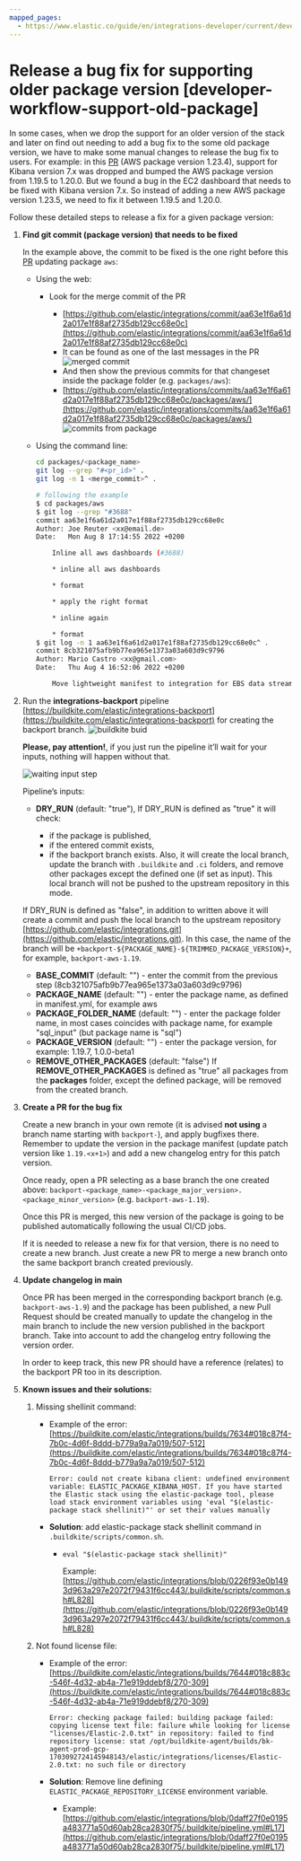 ```yaml
---
mapped_pages:
  - https://www.elastic.co/guide/en/integrations-developer/current/developer-workflow-support-old-package.html
---
```


# Release a bug fix for supporting older package version [developer-workflow-support-old-package]

In some cases, when we drop the support for an older version of the stack and later on find out needing to add a bug fix to the some old package version, we have to make some manual changes to release the bug fix to users. For example: in this [PR](https://github.com/elastic/integrations/pull/3688) (AWS package version 1.23.4), support for Kibana version 7.x was dropped and bumped the AWS package version from 1.19.5 to 1.20.0. But we found a bug in the EC2 dashboard that needs to be fixed with Kibana version 7.x. So instead of adding a new AWS package version 1.23.5, we need to fix it between 1.19.5 and 1.20.0.

Follow these detailed steps to release a fix for a given package version:

1. **Find git commit (package version) that needs to be fixed**

    In the example above, the commit to be fixed is the one right before this [PR](https://github.com/elastic/integrations/pull/3688) updating package `aws`:

    * Using the web:

        * Look for the merge commit of the PR

            * [https://github.com/elastic/integrations/commit/aa63e1f6a61d2a017e1f88af2735db129cc68e0c](https://github.com/elastic/integrations/commit/aa63e1f6a61d2a017e1f88af2735db129cc68e0c)
            * It can be found as one of the last messages in the PR ![merged commit](images/merge_commit_message.png "")
            * And then show the previous commits for that changeset inside the package folder (e.g. `packages/aws`):
            * [https://github.com/elastic/integrations/commits/aa63e1f6a61d2a017e1f88af2735db129cc68e0c/packages/aws/](https://github.com/elastic/integrations/commits/aa63e1f6a61d2a017e1f88af2735db129cc68e0c/packages/aws/) ![commits from package](images/browse_package_commits.png "")

    * Using the command line:

        ```bash
        cd packages/<package_name>
        git log --grep "#<pr_id>" .
        git log -n 1 <merge_commit>^ .

        # following the example
        $ cd packages/aws
        $ git log --grep "#3688"
        commit aa63e1f6a61d2a017e1f88af2735db129cc68e0c
        Author: Joe Reuter <xx@email.de>
        Date:   Mon Aug 8 17:14:55 2022 +0200

            Inline all aws dashboards (#3688)

            * inline all aws dashboards

            * format

            * apply the right format

            * inline again

            * format
        $ git log -n 1 aa63e1f6a61d2a017e1f88af2735db129cc68e0c^ .
        commit 8cb321075afb9b77ea965e1373a03a603d9c9796
        Author: Mario Castro <xx@gmail.com>
        Date:   Thu Aug 4 16:52:06 2022 +0200

            Move lightweight manifest to integration for EBS data stream (#3856)
        ```

2. Run the **integrations-backport** pipeline [https://buildkite.com/elastic/integrations-backport](https://buildkite.com/elastic/integrations-backport) for creating the backport branch. ![buildkite buid](images/build.png "")

    **Please, pay attention!**, if you just run the pipeline it’ll wait for your inputs, nothing will happen without that.

    ![waiting input step](images/backport_input_step.png)

    Pipeline’s inputs:

    * **DRY_RUN** (default: "true"), If DRY_RUN is defined as "true" it will check:

        * if the package is published,
        * if the entered commit exists,
        * if the backport branch exists. Also, it will create the local branch, update the branch with `.buildkite` and `.ci` folders, and remove other packages except the defined one (if set as input). This local branch will not be pushed to the upstream repository in this mode.


    If DRY_RUN is defined as "false", in addition to written above it will create a commit and push the local branch to the upstream repository [https://github.com/elastic/integrations.git](https://github.com/elastic/integrations.git). In this case, the name of the branch will be `+backport-${PACKAGE_NAME}-${TRIMMED_PACKAGE_VERSION}+`, for example, `backport-aws-1.19`.

    * **BASE_COMMIT** (default: "") - enter the commit from the previous step (8cb321075afb9b77ea965e1373a03a603d9c9796)
    * **PACKAGE_NAME** (default: "") - enter the package name, as defined in manifest.yml, for example aws
    * **PACKAGE_FOLDER_NAME** (default: "") - enter the package folder name, in most cases coincides with package name, for example "sql_input" (but package name is "sql")
    * **PACKAGE_VERSION** (default: "") - enter the package version, for example: 1.19.7, 1.0.0-beta1
    * **REMOVE_OTHER_PACKAGES** (default: "false") If **REMOVE_OTHER_PACKAGES** is defined as "true" all packages from the **packages** folder, except the defined package, will be removed from the created branch.

3. **Create a PR for the bug fix**

    Create a new branch in your own remote (it is advised **not using** a branch name starting with `backport-`), and apply bugfixes there. Remember to update the version in the package manifest (update patch version like `1.19.<x+1>`) and add a new changelog entry for this patch version.

    Once ready, open a PR selecting as a base branch the one created above: `backport-<package_name>-<package_major_version>.<package_minor_version>` (e.g. `backport-aws-1.19`).

    Once this PR is merged, this new version of the package is going to be published automatically following the usual CI/CD jobs.

    If it is needed to release a new fix for that version, there is no need to create a new branch. Just create a new PR to merge a new branch onto the same backport branch created previously.

4. **Update changelog in main**

    Once PR has been merged in the corresponding backport branch (e.g. `backport-aws-1.9`) and the package has been published, a new Pull Request should be created manually to update the changelog in the main branch to include the new version published in the backport branch. Take into account to add the changelog entry following the version order.

    In order to keep track, this new PR should have a reference (relates) to the backport PR too in its description.

5. **Known issues and their solutions:**

    1. Missing shellinit command:

        * Example of the error: [https://buildkite.com/elastic/integrations/builds/7634#018c87f4-7b0c-4d6f-8ddd-b779a9a7a019/507-512](https://buildkite.com/elastic/integrations/builds/7634#018c87f4-7b0c-4d6f-8ddd-b779a9a7a019/507-512)

            `Error: could not create kibana client: undefined environment variable: ELASTIC_PACKAGE_KIBANA_HOST. If you have started the Elastic stack using the elastic-package tool, please load stack environment variables using 'eval "$(elastic-package stack shellinit)"' or set their values manually`

        * **Solution**: add elastic-package stack shellinit command in `.buildkite/scripts/common.sh`.

            * `eval "$(elastic-package stack shellinit)"`

                Example: [https://github.com/elastic/integrations/blob/0226f93e0b1493d963a297e2072f79431f6cc443/.buildkite/scripts/common.sh#L828](https://github.com/elastic/integrations/blob/0226f93e0b1493d963a297e2072f79431f6cc443/.buildkite/scripts/common.sh#L828)

    2. Not found license file:

        * Example of the error: [https://buildkite.com/elastic/integrations/builds/7644#018c883c-546f-4d32-ab4a-71e919ddebf8/270-309](https://buildkite.com/elastic/integrations/builds/7644#018c883c-546f-4d32-ab4a-71e919ddebf8/270-309)

            `Error: checking package failed: building package failed: copying license text file: failure while looking for license "licenses/Elastic-2.0.txt" in repository: failed to find repository license: stat /opt/buildkite-agent/builds/bk-agent-prod-gcp-1703092724145948143/elastic/integrations/licenses/Elastic-2.0.txt: no such file or directory`

        * **Solution**: Remove line defining `ELASTIC_PACKAGE_REPOSITORY_LICENSE` environment variable.

            * Example: [https://github.com/elastic/integrations/blob/0daff27f0e0195a483771a50d60ab28ca2830f75/.buildkite/pipeline.yml#L17](https://github.com/elastic/integrations/blob/0daff27f0e0195a483771a50d60ab28ca2830f75/.buildkite/pipeline.yml#L17)


